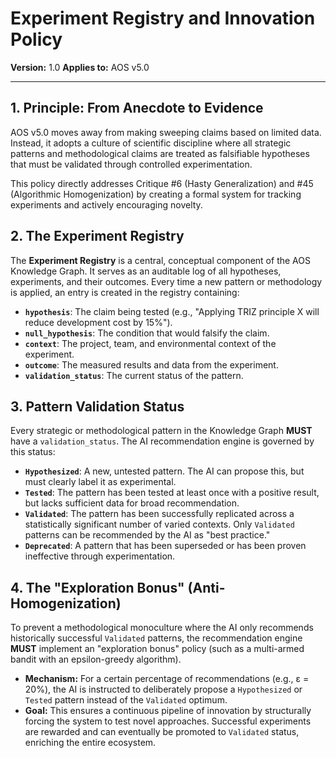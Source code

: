 # Experiment Registry and Innovation Policy

**Version:** 1.0
**Applies to:** AOS v5.0

---

## 1. Principle: From Anecdote to Evidence

AOS v5.0 moves away from making sweeping claims based on limited data. Instead, it adopts a culture of scientific discipline where all strategic patterns and methodological claims are treated as falsifiable hypotheses that must be validated through controlled experimentation.

This policy directly addresses Critique #6 (Hasty Generalization) and #45 (Algorithmic Homogenization) by creating a formal system for tracking experiments and actively encouraging novelty.

## 2. The Experiment Registry

The **Experiment Registry** is a central, conceptual component of the AOS Knowledge Graph. It serves as an auditable log of all hypotheses, experiments, and their outcomes. Every time a new pattern or methodology is applied, an entry is created in the registry containing:

*   **`hypothesis`**: The claim being tested (e.g., "Applying TRIZ principle X will reduce development cost by 15%").
*   **`null_hypothesis`**: The condition that would falsify the claim.
*   **`context`**: The project, team, and environmental context of the experiment.
*   **`outcome`**: The measured results and data from the experiment.
*   **`validation_status`**: The current status of the pattern.

## 3. Pattern Validation Status

Every strategic or methodological pattern in the Knowledge Graph **MUST** have a `validation_status`. The AI recommendation engine is governed by this status:

*   **`Hypothesized`**: A new, untested pattern. The AI can propose this, but must clearly label it as experimental.
*   **`Tested`**: The pattern has been tested at least once with a positive result, but lacks sufficient data for broad recommendation.
*   **`Validated`**: The pattern has been successfully replicated across a statistically significant number of varied contexts. Only `Validated` patterns can be recommended by the AI as "best practice."
*   **`Deprecated`**: A pattern that has been superseded or has been proven ineffective through experimentation.

## 4. The "Exploration Bonus" (Anti-Homogenization)

To prevent a methodological monoculture where the AI only recommends historically successful `Validated` patterns, the recommendation engine **MUST** implement an "exploration bonus" policy (such as a multi-armed bandit with an epsilon-greedy algorithm).

*   **Mechanism:** For a certain percentage of recommendations (e.g., ε = 20%), the AI is instructed to deliberately propose a `Hypothesized` or `Tested` pattern instead of the `Validated` optimum.
*   **Goal:** This ensures a continuous pipeline of innovation by structurally forcing the system to test novel approaches. Successful experiments are rewarded and can eventually be promoted to `Validated` status, enriching the entire ecosystem. 
